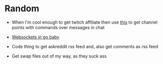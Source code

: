 # Random
* When I'm cool enough to get twitch affiliate then use
  [this](https://www.bit01.de/blog/twitch-bot-ge-rewards-via-tmi-jsget/) to get
  channel points with commands over messages in chat
* [Websockets in go baby](https://blog.logrocket.com/using-websockets-go/)
* Code thing to get askreddit rss feed and, also get comments as rss feed

* Get swap files out of my way, as they suck ass
